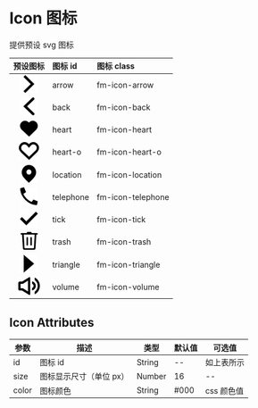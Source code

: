 # Icon 图标

提供预设 svg 图标

| 预设图标 | 图标 id | 图标 class |
| :---: | :--- | :--- |
| ![](img/icon/arrow.png) | arrow | fm-icon-arrow |
| ![](img/icon/back.png) | back | fm-icon-back |
| ![](img/icon/heart.png) | heart | fm-icon-heart |
| ![](img/icon/heart-o.png) | heart-o | fm-icon-heart-o |
| ![](img/icon/location.png) | location | fm-icon-location |
| ![](img/icon/telephone.png) | telephone | fm-icon-telephone |
| ![](img/icon/tick.png) | tick | fm-icon-tick |
| ![](img/icon/trash.png) | trash | fm-icon-trash |
| ![](img/icon/triangle.png) | triangle | fm-icon-triangle |
| ![](img/icon/volume.png) | volume | fm-icon-volume |

## Icon Attributes

| 参数 | 描述 | 类型 | 默认值 | 可选值 |
| --- | --- | --- | --- | --- |
| id | 图标 id | String | -- | 如上表所示 |
| size | 图标显示尺寸（单位 px） | Number | 16 | -- |
| color | 图标颜色 | String | \#000 | css 颜色值 |



